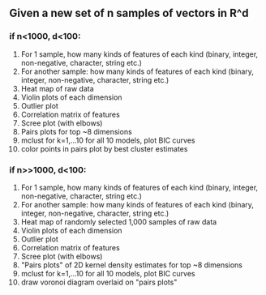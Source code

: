 ## Given a new set of n samples of vectors in R^d

###  if n<1000, d<100:

1. For 1 sample, how many kinds of features of each kind (binary, integer, non-negative, character, string etc.)
2. For another sample: how many kinds of features of each kind (binary, integer, non-negative, character, string etc.)
3. Heat map of raw data
4. Violin plots of each dimension
5. Outlier plot
6. Correlation matrix of features
7. Scree plot (with elbows)
8. Pairs plots for top ~8 dimensions
9. mclust for k=1,...10 for all 10 models, plot BIC curves
10. color points in pairs plot by best cluster estimates



### if n>>1000, d<100:

1. For 1 sample, how many kinds of features of each kind (binary, integer, non-negative, character, string etc.)
2. For another sample: how many kinds of features of each kind (binary, integer, non-negative, character, string etc.)
3. Heat map of randomly selected 1,000 samples of raw data
4. Violin plots of each dimension
5. Outlier plot
6. Correlation matrix of features
7. Scree plot (with elbows)
8. "Pairs plots" of 2D kernel density estimates for top ~8 dimensions
9. mclust for k=1,...10 for all 10 models, plot BIC curves
10. draw voronoi diagram overlaid on "pairs plots"

